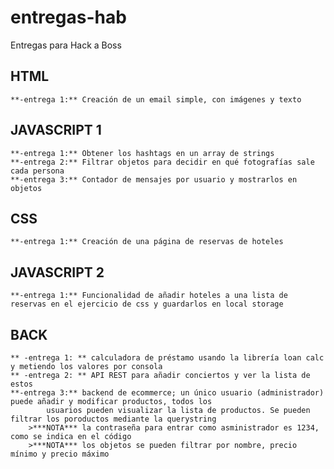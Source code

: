# entregas-hab

Entregas para Hack a Boss

## HTML

    **-entrega 1:** Creación de un email simple, con imágenes y texto

## JAVASCRIPT 1

    **-entrega 1:** Obtener los hashtags en un array de strings
    **-entrega 2:** Filtrar objetos para decidir en qué fotografías sale cada persona
    **-entrega 3:** Contador de mensajes por usuario y mostrarlos en objetos

## CSS

    **-entrega 1:** Creación de una página de reservas de hoteles

## JAVASCRIPT 2

    **-entrega 1:** Funcionalidad de añadir hoteles a una lista de reservas en el ejercicio de css y guardarlos en local storage

## BACK
    ** -entrega 1: ** calculadora de préstamo usando la librería loan calc y metiendo los valores por consola
    ** -entrega 2: ** API REST para añadir conciertos y ver la lista de estos
    **-entrega 3:** backend de ecommerce; un único usuario (administrador) puede añadir y modificar productos, todos los
            usuarios pueden visualizar la lista de productos. Se pueden filtrar los poroductos mediante la querystring
        >***NOTA*** la contraseña para entrar como asministrador es 1234, como se indica en el código
        >***NOTA*** los objetos se pueden filtrar por nombre, precio mínimo y precio máximo